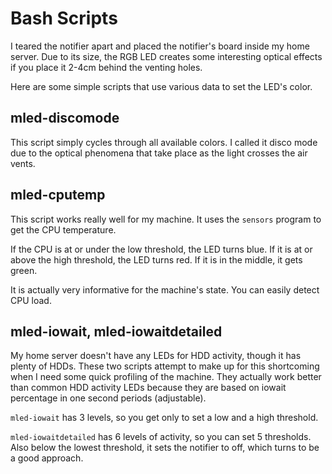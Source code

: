 # Bash Scripts #

I teared the notifier apart and placed the notifier's board inside my home server.
Due to its size, the RGB LED creates some interesting optical effects if you place it 2-4cm
behind the venting holes.

Here are some simple scripts that use various data to set the LED's color.



## mled-discomode ##

This script simply cycles through all available colors. I called it disco mode due to the optical
phenomena that take place as the light crosses the air vents.



## mled-cputemp ##

This script works really well for my machine. It uses the `sensors` program to get the CPU
temperature.

If the CPU is at or under the low threshold, the LED turns blue. If it is at or above the
high threshold, the LED turns red. If it is in the middle, it gets green.

It is actually very informative for the machine's state. You can easily detect CPU load.



## mled-iowait, mled-iowaitdetailed ##

My home server doesn't have any LEDs for HDD activity, though it has plenty of HDDs.
These two scripts attempt to make up for this shortcoming when I need some quick profiling of the machine.
They actually work better than common HDD activity LEDs because they are based on iowait percentage in one
second periods (adjustable).

`mled-iowait` has 3 levels, so you get only to set a low and a high threshold.

`mled-iowaitdetailed` has 6 levels of activity, so you can set 5 thresholds. Also below the lowest threshold,
it sets the notifier to off, which turns to be a good approach.
